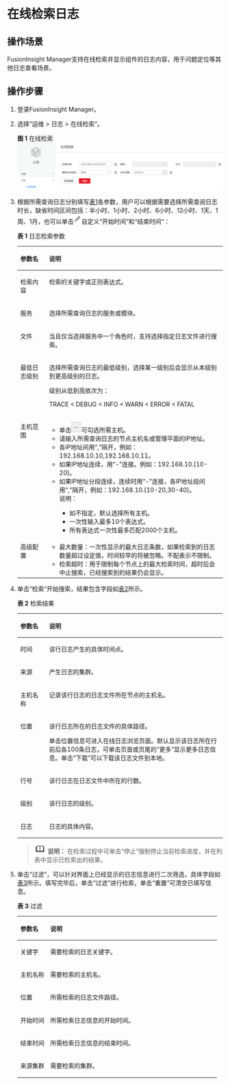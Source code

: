 # 在线检索日志<a name="admin_guide_000074"></a>

## 操作场景<a name="section52877372"></a>

FusionInsight Manager支持在线检索并显示组件的日志内容，用于问题定位等其他日志查看场景。

## 操作步骤<a name="section132341312125817"></a>

1.  登录FusionInsight Manager。
2.  选择“运维  \>  日志 \> 在线检索“。

    **图 1**  在线检索<a name="fig1616131314210"></a>  
    ![](figures/在线检索.png "在线检索")

3.  根据所需查询日志分别填写[表1](#table14922145885914)各参数，用户可以根据需要选择所需查阅日志时长，缺省时间区间包括：半小时、1小时、2小时、6小时、12小时、1天、1周、1月，也可以单击![](figures/edit2-55.png)自定义“开始时间“和“结束时间“：

    **表 1**  日志检索参数

    <a name="table14922145885914"></a>
    <table><thead align="left"><tr id="row17922185819597"><th class="cellrowborder" valign="top" width="14.000000000000002%" id="mcps1.2.3.1.1"><p id="p493918585593"><a name="p493918585593"></a><a name="p493918585593"></a>参数名</p>
    </th>
    <th class="cellrowborder" valign="top" width="86%" id="mcps1.2.3.1.2"><p id="p893955835911"><a name="p893955835911"></a><a name="p893955835911"></a>说明</p>
    </th>
    </tr>
    </thead>
    <tbody><tr id="row1939185875911"><td class="cellrowborder" valign="top" width="14.000000000000002%" headers="mcps1.2.3.1.1 "><p id="p129391758115911"><a name="p129391758115911"></a><a name="p129391758115911"></a>检索内容</p>
    </td>
    <td class="cellrowborder" valign="top" width="86%" headers="mcps1.2.3.1.2 "><p id="p1793912585591"><a name="p1793912585591"></a><a name="p1793912585591"></a>检索的关键字或正则表达式。</p>
    </td>
    </tr>
    <tr id="row5939115815917"><td class="cellrowborder" valign="top" width="14.000000000000002%" headers="mcps1.2.3.1.1 "><p id="p2093916581592"><a name="p2093916581592"></a><a name="p2093916581592"></a>服务</p>
    </td>
    <td class="cellrowborder" valign="top" width="86%" headers="mcps1.2.3.1.2 "><p id="p1093975812593"><a name="p1093975812593"></a><a name="p1093975812593"></a>选择所需查询日志的服务或模块。</p>
    </td>
    </tr>
    <tr id="row11907111211317"><td class="cellrowborder" valign="top" width="14.000000000000002%" headers="mcps1.2.3.1.1 "><p id="p590731220318"><a name="p590731220318"></a><a name="p590731220318"></a>文件</p>
    </td>
    <td class="cellrowborder" valign="top" width="86%" headers="mcps1.2.3.1.2 "><p id="p390710123314"><a name="p390710123314"></a><a name="p390710123314"></a>当且仅当选择服务中一个角色时，支持选择指定日志文件进行搜索。</p>
    </td>
    </tr>
    <tr id="row3939145812593"><td class="cellrowborder" valign="top" width="14.000000000000002%" headers="mcps1.2.3.1.1 "><p id="p18939165820597"><a name="p18939165820597"></a><a name="p18939165820597"></a>最低日志级别</p>
    </td>
    <td class="cellrowborder" valign="top" width="86%" headers="mcps1.2.3.1.2 "><p id="p2044712713451"><a name="p2044712713451"></a><a name="p2044712713451"></a>选择所需查询日志的最低级别，选择某一级别后会显示从本级别到更高级别的日志。</p>
    <p id="p0939155814593"><a name="p0939155814593"></a><a name="p0939155814593"></a>级别从低到高依次为：</p>
    <p id="p1851852204317"><a name="p1851852204317"></a><a name="p1851852204317"></a>TRACE &lt; DEBUG &lt; INFO &lt; WARN &lt; ERROR &lt; FATAL</p>
    </td>
    </tr>
    <tr id="row11939165812590"><td class="cellrowborder" valign="top" width="14.000000000000002%" headers="mcps1.2.3.1.1 "><p id="p139391758115916"><a name="p139391758115916"></a><a name="p139391758115916"></a>主机范围</p>
    </td>
    <td class="cellrowborder" valign="top" width="86%" headers="mcps1.2.3.1.2 "><a name="ul1535102214614"></a><a name="ul1535102214614"></a><ul id="ul1535102214614"><li>单击<a name="image459216531466"></a><a name="image459216531466"></a><span><img id="image459216531466" src="figures/截图-56.png" width="23.534882" height="23.534882"></span>可勾选所需主机。</li><li>请输入所需查询日志的节点主机名或管理平面的IP地址。</li><li>各IP地址间用“,”隔开，例如：192.168.10.10,192.168.10.11。</li><li>如果IP地址连续，用“-”连接。例如：192.168.10.[10-20]。</li><li>如果IP地址分段连续，连续时用“-”连接，各IP地址段间用“,”隔开，例如：192.168.10.[10-20,30-40]。<div class="note" id="note19849151311485"><a name="note19849151311485"></a><a name="note19849151311485"></a><span class="notetitle"> 说明： </span><div class="notebody"><a name="ul53616270487"></a><a name="ul53616270487"></a><ul id="ul53616270487"><li>如不指定，默认选择所有主机。</li><li>一次性输入最多10个表达式。</li><li>所有表达式一次性最多匹配2000个主机。</li></ul>
    </div></div>
    </li></ul>
    </td>
    </tr>
    <tr id="row19939195875910"><td class="cellrowborder" valign="top" width="14.000000000000002%" headers="mcps1.2.3.1.1 "><p id="p0939175810593"><a name="p0939175810593"></a><a name="p0939175810593"></a>高级配置</p>
    </td>
    <td class="cellrowborder" valign="top" width="86%" headers="mcps1.2.3.1.2 "><a name="ul19670203508"></a><a name="ul19670203508"></a><ul id="ul19670203508"><li>最大数量：一次性显示的最大日志条数，如果检索到的日志数量超过设定值，时间较早的将被忽略。不配表示不限制。</li><li>检索超时：用于限制每个节点上的最大检索时间，超时后会中止搜索，已经搜索到的结果仍会显示。</li></ul>
    </td>
    </tr>
    </tbody>
    </table>

4.  单击“检索“开始搜索，结果包含字段如[表2](#table92081419119)所示。

    **表 2**  检索结果

    <a name="table92081419119"></a>
    <table><thead align="left"><tr id="row162051417116"><th class="cellrowborder" valign="top" width="14.000000000000002%" id="mcps1.2.3.1.1"><p id="p6201314016"><a name="p6201314016"></a><a name="p6201314016"></a>参数名</p>
    </th>
    <th class="cellrowborder" valign="top" width="86%" id="mcps1.2.3.1.2"><p id="p19201814811"><a name="p19201814811"></a><a name="p19201814811"></a>说明</p>
    </th>
    </tr>
    </thead>
    <tbody><tr id="row32016144117"><td class="cellrowborder" valign="top" width="14.000000000000002%" headers="mcps1.2.3.1.1 "><p id="p162018141211"><a name="p162018141211"></a><a name="p162018141211"></a>时间</p>
    </td>
    <td class="cellrowborder" valign="top" width="86%" headers="mcps1.2.3.1.2 "><p id="p4202143113"><a name="p4202143113"></a><a name="p4202143113"></a>该行日志产生的具体时间点。</p>
    </td>
    </tr>
    <tr id="row179671220163220"><td class="cellrowborder" valign="top" width="14.000000000000002%" headers="mcps1.2.3.1.1 "><p id="p18968182073212"><a name="p18968182073212"></a><a name="p18968182073212"></a>来源</p>
    </td>
    <td class="cellrowborder" valign="top" width="86%" headers="mcps1.2.3.1.2 "><p id="p6968320193218"><a name="p6968320193218"></a><a name="p6968320193218"></a>产生日志的集群。</p>
    </td>
    </tr>
    <tr id="row620314419"><td class="cellrowborder" valign="top" width="14.000000000000002%" headers="mcps1.2.3.1.1 "><p id="p17201914910"><a name="p17201914910"></a><a name="p17201914910"></a>主机名称</p>
    </td>
    <td class="cellrowborder" valign="top" width="86%" headers="mcps1.2.3.1.2 "><p id="p0209146111"><a name="p0209146111"></a><a name="p0209146111"></a>记录该行日志的日志文件所在节点的主机名。</p>
    </td>
    </tr>
    <tr id="row122061411115"><td class="cellrowborder" valign="top" width="14.000000000000002%" headers="mcps1.2.3.1.1 "><p id="p202017144115"><a name="p202017144115"></a><a name="p202017144115"></a>位置</p>
    </td>
    <td class="cellrowborder" valign="top" width="86%" headers="mcps1.2.3.1.2 "><p id="p1545422577"><a name="p1545422577"></a><a name="p1545422577"></a>该行日志所在的日志文件的具体路径。</p>
    <p id="p9207141213"><a name="p9207141213"></a><a name="p9207141213"></a>单击位置信息可进入在线日志浏览页面。默认显示该日志所在行前后各100条日志，可单击页首或页尾的<span class="uicontrol" id="uicontrol15220041761"><a name="uicontrol15220041761"></a><a name="uicontrol15220041761"></a>“更多”</span>显示更多日志信息。单击<span class="uicontrol" id="uicontrol1033194713620"><a name="uicontrol1033194713620"></a><a name="uicontrol1033194713620"></a>“下载”</span>可以下载该日志文件到本地。</p>
    </td>
    </tr>
    <tr id="row3208145111"><td class="cellrowborder" valign="top" width="14.000000000000002%" headers="mcps1.2.3.1.1 "><p id="p1120121416117"><a name="p1120121416117"></a><a name="p1120121416117"></a>行号</p>
    </td>
    <td class="cellrowborder" valign="top" width="86%" headers="mcps1.2.3.1.2 "><p id="p1720111411112"><a name="p1720111411112"></a><a name="p1720111411112"></a>该行日志在日志文件中所在的行数。</p>
    </td>
    </tr>
    <tr id="row18203148119"><td class="cellrowborder" valign="top" width="14.000000000000002%" headers="mcps1.2.3.1.1 "><p id="p142020141113"><a name="p142020141113"></a><a name="p142020141113"></a>级别</p>
    </td>
    <td class="cellrowborder" valign="top" width="86%" headers="mcps1.2.3.1.2 "><p id="p132011146111"><a name="p132011146111"></a><a name="p132011146111"></a>该行日志的级别。</p>
    </td>
    </tr>
    <tr id="row142061417117"><td class="cellrowborder" valign="top" width="14.000000000000002%" headers="mcps1.2.3.1.1 "><p id="p152013149112"><a name="p152013149112"></a><a name="p152013149112"></a>日志</p>
    </td>
    <td class="cellrowborder" valign="top" width="86%" headers="mcps1.2.3.1.2 "><p id="p12014141412"><a name="p12014141412"></a><a name="p12014141412"></a>日志的具体内容。</p>
    </td>
    </tr>
    </tbody>
    </table>

    >![](public_sys-resources/icon-note.gif) **说明：** 
    >在检索过程中可单击“停止”强制停止当前检索进度，并在列表中显示已检索出的结果。

5.  单击“过滤“，可以针对界面上已经显示的日志信息进行二次筛选，具体字段如[表3](#table5795173012197)所示。填写完毕后，单击“过滤“进行检索，单击“重置“可清空已填写信息。

    **表 3**  过滤

    <a name="table5795173012197"></a>
    <table><thead align="left"><tr id="row1281015302196"><th class="cellrowborder" valign="top" width="15%" id="mcps1.2.3.1.1"><p id="p12810113012194"><a name="p12810113012194"></a><a name="p12810113012194"></a>参数名</p>
    </th>
    <th class="cellrowborder" valign="top" width="85%" id="mcps1.2.3.1.2"><p id="p481017303194"><a name="p481017303194"></a><a name="p481017303194"></a>说明</p>
    </th>
    </tr>
    </thead>
    <tbody><tr id="row158101330191914"><td class="cellrowborder" valign="top" width="15%" headers="mcps1.2.3.1.1 "><p id="p178101030111913"><a name="p178101030111913"></a><a name="p178101030111913"></a>关键字</p>
    </td>
    <td class="cellrowborder" valign="top" width="85%" headers="mcps1.2.3.1.2 "><p id="p181023091919"><a name="p181023091919"></a><a name="p181023091919"></a>需要检索的日志关键字。</p>
    </td>
    </tr>
    <tr id="row1081015309199"><td class="cellrowborder" valign="top" width="15%" headers="mcps1.2.3.1.1 "><p id="p681073018194"><a name="p681073018194"></a><a name="p681073018194"></a>主机名称</p>
    </td>
    <td class="cellrowborder" valign="top" width="85%" headers="mcps1.2.3.1.2 "><p id="p3810130171911"><a name="p3810130171911"></a><a name="p3810130171911"></a>需要检索的主机名。</p>
    </td>
    </tr>
    <tr id="row16810133021915"><td class="cellrowborder" valign="top" width="15%" headers="mcps1.2.3.1.1 "><p id="p1281063021914"><a name="p1281063021914"></a><a name="p1281063021914"></a>位置</p>
    </td>
    <td class="cellrowborder" valign="top" width="85%" headers="mcps1.2.3.1.2 "><p id="p18810143071917"><a name="p18810143071917"></a><a name="p18810143071917"></a>所需检索的日志文件路径。</p>
    </td>
    </tr>
    <tr id="row1781063013193"><td class="cellrowborder" valign="top" width="15%" headers="mcps1.2.3.1.1 "><p id="p1981033011196"><a name="p1981033011196"></a><a name="p1981033011196"></a>开始时间</p>
    </td>
    <td class="cellrowborder" valign="top" width="85%" headers="mcps1.2.3.1.2 "><p id="p1581015307199"><a name="p1581015307199"></a><a name="p1581015307199"></a>所需检索日志信息的开始时间。</p>
    </td>
    </tr>
    <tr id="row796993973311"><td class="cellrowborder" valign="top" width="15%" headers="mcps1.2.3.1.1 "><p id="p3969539113310"><a name="p3969539113310"></a><a name="p3969539113310"></a>结束时间</p>
    </td>
    <td class="cellrowborder" valign="top" width="85%" headers="mcps1.2.3.1.2 "><p id="p1088912210343"><a name="p1088912210343"></a><a name="p1088912210343"></a>所需检索日志信息的结束时间。</p>
    </td>
    </tr>
    <tr id="row1466113493310"><td class="cellrowborder" valign="top" width="15%" headers="mcps1.2.3.1.1 "><p id="p166611348331"><a name="p166611348331"></a><a name="p166611348331"></a>来源集群</p>
    </td>
    <td class="cellrowborder" valign="top" width="85%" headers="mcps1.2.3.1.2 "><p id="p466113493319"><a name="p466113493319"></a><a name="p466113493319"></a>需要检索的集群。</p>
    </td>
    </tr>
    </tbody>
    </table>


